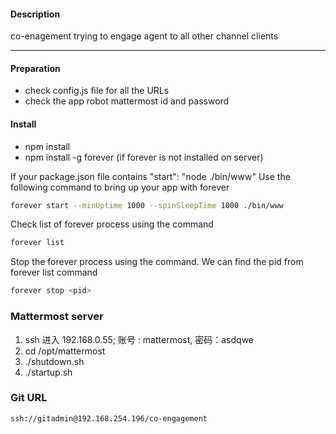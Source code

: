 #### Description

co-enagement trying to engage agent to all other channel clients

-------------------
#### Preparation

* check config.js file for all the URLs
* check the app robot mattermost id and password


#### Install
* npm install
* npm install -g forever (if forever is not installed on server)


If your package.json file contains "start": "node ./bin/www"
Use the following command to bring up your app with forever

```bash
forever start --minUptime 1000 --spinSleepTime 1000 ./bin/www
```

Check list of forever process using the command

```bash
forever list
```

Stop the forever process using the command. We can find the pid from forever list command

```bash
forever stop <pid>
```

### Mattermost server
1. ssh 进入 192.168.0.55;  账号 : mattermost, 密码：asdqwe
2. cd /opt/mattermost
3. ./shutdown.sh
4. ./startup.sh

### Git URL
```bash
ssh://gitadmin@192.168.254.196/co-engagement
```